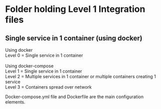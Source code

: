 Folder holding Level 1 Integration files
========================================

##	Single service in 1 container (using docker)

Using docker <br>
Level 0 = Single service in 1 container<br>
<br>
Using docker-compose<br>
Level 1 = Single service in 1 container <br>
Level 2 = Multiple services in 1 container or multiple containers creating 1 service<br> 
Level 3 = Containers spread over network

Docker-compose.yml file and Dockerfile are the main configuration elements.
